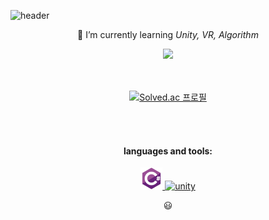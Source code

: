 ![header](https://capsule-render.vercel.app/api?type=waving&color=gradient&customColorList=14&height=155&text=ChoiSW99&fontColor=111111&fontSize=40&fontAlignY=35&animation=fadeIn)

<div align="center">
  
🏃 I’m currently learning *Unity, VR, Algorithm*  
  
 <a href="https://ch-99.tistory.com/">
 <img src="https://img.shields.io/badge/Tistory-333333?style=flat&logo=Tistory&logoColor=white"/>
</a>
  
<br></br>
[![Solved.ac
프로필](http://mazassumnida.wtf/api/generate_badge?boj=csw9907)](https://solved.ac/csw9907)



<!-- <a href="https://www.instagram.com/seung_woo_77/">
 <img src="https://img.shields.io/badge/Instagram-555555?style=flat&logo=Instagram&logoColor=white"/>
</a>
 -->
<br></br>
<h4>languages and tools:</h4>
<p > <a href="https://www.w3schools.com/cs/" target="_blank" rel="noreferrer"> <img src="https://raw.githubusercontent.com/devicons/devicon/master/icons/csharp/csharp-original.svg" alt="csharp" width="35" height="35"/> </a> <a href="https://unity.com/" target="_blank" rel="noreferrer"> <img src="https://www.vectorlogo.zone/logos/unity3d/unity3d-icon.svg" alt="unity" width="35" height="35"/> </a> </p>
😃

</div>
